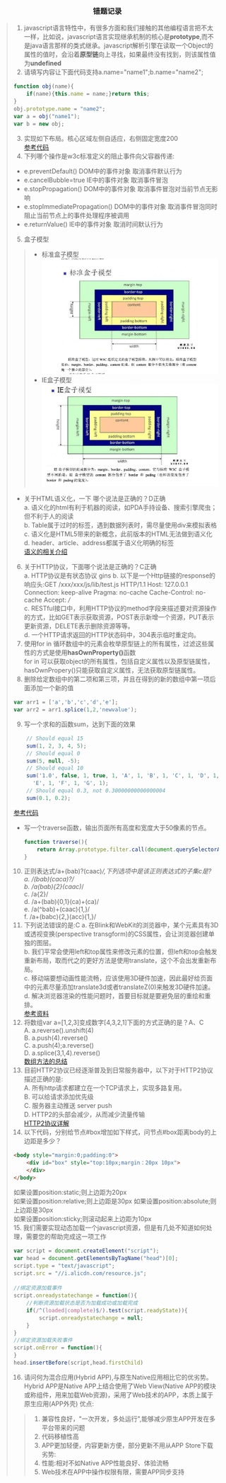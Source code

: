 ### <center>错题记录</center> ###
>1. javascript语言特性中，有很多方面和我们接触的其他编程语言把不太一样，比如说，javascript语言实现继承机制的核心是<strong>prototype</strong>,而不是java语言那样的类式继承。javascript解析引擎在读取一个Object的属性的值时，会沿着<strong>原型链</strong>向上寻找，如果最终没有找到，则该属性值为<strong>undefined</strong>  
>2. 请填写内容让下面代码支持a.name="name1";b.name="name2";
>   ``` javascript 
>   function obj(name){
>       if(name){this.name = name;}return this;
>   }
>   obj.prototype.name = "name2";
>   var a = obj("name1");
>   var b = new obj;
>   ```
>3. 实现如下布局。核心区域左侧自适应，右侧固定宽度200  
>   <a href="./3.html" target="_blank">参考代码</a>  
>4. 下列哪个操作是w3c标准定义的阻止事件向父容器传递: 
>   * e.preventDefault() DOM中的事件对象 取消事件默认行为
>   * e.cancelBubble=true IE中的事件对象 取消事件冒泡
>   * e.stopPropagation() DOM中的事件对象 取消事件冒泡对当前节点无影响
>   * e.stopImmediatePropagation() DOM中的事件对象 取消事件冒泡同时阻止当前节点上的事件处理程序被调用
>   * e.returnValue() IE中的事件对象 取消时间默认行为  
>5. 盒子模型  
>   >* 标准盒子模型  
>           <img src="./标准盒子模型.png">   
>   >* IE盒子模型  
>           <img src="./IE盒子模型.png">  
>* 关于HTML语义化，一下 哪个说法是正确的？D正确  
>   a. 语义化的html有利于机器的阅读，如PDA手持设备、搜索引擎爬虫；但不利于人的阅读  
>   b. Table属于过时的标签，遇到数据列表时，需尽量使用div来模拟表格  
>   c. 语义化是HTML5带来的新概念，此前版本的HTML无法做到语义化  
>   d. header、article、address都属于语义化明确的标签  
>   <a href="https://www.cnblogs.com/freeyiyi1993/p/3615179.html" target="_blank">语义的相关介绍</a>    
>6. 关于HTTP协议，下面哪个说法是正确的？C正确  
>   a. HTTP协议是有状态协议  gins
>   b. 以下是一个Http链接的response的响应头:GET /xxx/xxx/js/lib/test.js HTTP/1.1 Host: 127.0.0.1 Connection: keep-alive Pragma: no-cache Cache-Control: no-cache Accept: */*  
>   c. RESTful接口中，利用HTTP协议的method字段来描述要对资源操作的方式，比如GET表示获取资源，POST表示新增一个资源，PUT表示更新资源，DELETE表示删除资源等等。  
>   d. 一个HTTP请求返回的HTTP状态码中，304表示临时重定向。         
>7. 使用for in 循环数组中的元素会枚举原型链上的所有属性，过滤这些属性的方式是使用<strong>hasOwnProperty()</strong>函数  
>   for in 可以获取object的所有属性，包括自定义属性以及原型链属性，hasOwnPropery()只能获取自定义属性，无法获取原型链属性。  
>8. 删除给定数组中的第二项和第三项，并且在得到的新的数组中第一项后面添加一个新的值
>   ```javascript 
>   var arr1 = ['a','b','c','d','e'];
>   var arr2 = arr1.splice(1,2,'newvalue');
>   ```  
>9. 写一个求和的函数sum，达到下面的效果
>   ``` javascript 
>       // Should equal 15
>       sum(1, 2, 3, 4, 5);
>       // Should equal 0
>       sum(5, null, -5);
>       // Should equal 10
>       sum('1.0', false, 1, true, 1, 'A', 1, 'B', 1, 'C', 1, 'D', 1,
>         'E', 1, 'F', 1, 'G', 1);
>       // Should equal 0.3, not 0.30000000000000004
>       sum(0.1, 0.2);  
>   ```
>   <a href="./9.html" target="_blank">参考代码</a>  
>* 写一个traverse函数，输出页面所有高度和宽度大于50像素的节点。  
>   ``` javascript 
>   function traverse(){
>       return Array.prototype.filter.call(document.querySelectorAll('body *',function(node){return node.offsetWidth>50&&node.offsetHeight>50;}))
>   }
>   ```
>10. 正则表达式/a+(bab)?(caac)*/,下列选项中是该正则表达式的子集c是?
>   a. /(bab)(caca)?/  
>   b. /a(bab){2}(caac)*/  
>   c. /a{2}/  
>   d. /a+(bab){0,1}(ca)+(ca)/  
>   e. /a(^bab)+(caac){1,}/  
>   f. /a+(babc){2,}(acc){1,}/  
>11. 下列说法错误的是:C
>   a. 在Blink和WebKit的浏览器中，某个元素具有3D或透视变换(perspective transgform)的CSS属性，会让浏览器创建单独的图层。   
>   b. 我们平常会使用left和top属性来修改元素的位置，但left和top会触发重新布局，取而代之的更好方法是使用translate，这个不会出发重新布局。  
>   c. 移动端要想动画性能流畅，应该使用3D硬件加速，因此最好给页面中的元素尽量添加translate3d或者translateZ(0)来触发3D硬件加速。  
>   d. 解决浏览器渲染的性能问题时，首要目标就是要避免层的重绘和重排。  
>   <a href="https://segmentfault.com/a/1190000000490328" target="_blank">参考资料</a>
>12. 将数组var a=[1,2,3]变成数字[4,3,2,1]下面的方式正确的是？A、C  
>   A. a.reverse().unshift(4)  
>   B. a.push(4).reverse()  
>   C. a.push(4);a.reverse()  
>   D. a.splice(3,1,4).reverse()  
>   <a href="https://www.nowcoder.com/profile/100839276/test/26732592/50527#summary">数组方法的总结</a>
>13. 目前HTTP2协议已经逐渐普及到日常服务器中，以下对于HTTP2协议描述正确的是:  
>   A. 所有http请求都建立在一个TCP请求上，实现多路复用。  
>   B. 可以给请求添加优先级  
>   C. 服务器主动推送 server push  
>   D. HTTP2的头部会减少，从而减少流量传输  
>   <a href="https://blog.csdn.net/zqjflash/article/details/50179235">HTTP2协议详解</a>  
>14. 以下代码，分别给节点#box增加如下样式，问节点#box距离body的上边距是多少？
>   ``` html 
>   <body style="margin:0;padding:0">
>       <div id="box" style="top:10px;margin：20px 10px">
>       </div>
>   </body>
>   ```
>   如果设置position:static;则上边距为20px  
>   如果设置position:relative;则上边距是30px
>   如果设置position:absolute;则上边距是30px  
>   如果设置position:sticky;则滚动起来上边距为10px  
>15. 我们需要实现动态加载一个javascript资源，但是有几处不知道如何处理，需要您的帮助完成这一项工作  
>   ``` javascript 
>   var script = document.createElement("script");
>   var head = document.getElementsByTagName("head")[0];
>   script.type = "text/javascript";
>   script.src = "//i.alicdn.com/resource.js";
>   
>   //绑定资源加载事件
>   script.onreadystatechange = function(){
>       //判断资源加载状态是否为加载成功或加载完成
>       if(/^(loaded|complete)$/).test(script.readyState)){
>           script.onreadystatechange = null;
>       }
>   }
>   //绑定资源加载失败事件
>   script.onError = function(){
>   }
>   head.insertBefore(script,head.firstChild)
>   ```
>16. 请问何为混合应用(Hybrid APP),与原生Native应用相比它的优劣势。  
>   Hybrid APP是Native APP上结合使用了Web View(Native APP的模块或称组件，用来加载Web资源)，采用了Web技术的APP，本质上属于原生应用(APP外壳)
>   优点: 
>   >1. 兼容性良好，"一次开发，多处运行",能够减少原生APP开发在多平台带来的问题  
>   >2. 代码移植性高  
>   >3. APP更加轻便，内容更新方便，部分更新不用从APP Store下载
>   劣势:  
>   >1. 性能:相对不如Native APP性能良好、体验流畅  
>   >2. Web技术在APP中操作权限有限，需要APP同步支持
